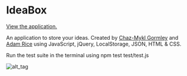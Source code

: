 # IdeaBox

[View the application.](https://chzmkl.github.io/Idea-Box/)

An application to store your ideas. Created by [Chaz-Mykl Gormley](https://github.com/CHZMKL) and [Adam Rice](https://github.com/adam-rice) using JavaScript, jQuery, LocalStorage, JSON, HTML & CSS.

Run the test suite in the terminal using npm test test/test.js

![alt_tag](Images/IdeaBoxScreenGrab.png)
